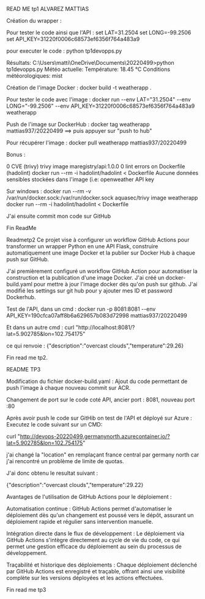 READ ME tp1 ALVAREZ MATTIAS

Création du wrapper :

Pour tester le code ainsi que l'API :
set LAT=31.2504 
set LONG=-99.2506
set API_KEY=31220f0006c68573ef6356f764a483a9


pour executer le code :
python tp1devopps.py


Résultats: 
C:\Users\matti\OneDrive\Documents\20220499>python tp1devopps.py
Météo actuelle:
Température: 18.45 °C
Conditions météorologiques: mist


Création de l'image Docker :
docker build -t weatherapp .

Pour tester le code avec l'image : 
docker run --env LAT="31.2504" --env LONG="-99.2506" --env API_KEY=31220f0006c68573ef6356f764a483a9 weatherapp

Push de l'image sur DockerHub :
docker tag weatherapp mattias937/20220499
==> puis appuyer sur "push to hub"

Pour récupérer l'image : 
docker pull weatherapp mattias937/20220499


Bonus :

0 CVE (trivy) trivy image maregistry/api:1.0.0
0 lint errors on Dockerfile (hadolint) docker run --rm -i hadolint/hadolint < Dockerfile
Aucune données sensibles stockées dans l'image (i.e: openweather API key


Sur windows : 
docker run --rm -v /var/run/docker.sock:/var/run/docker.sock aquasec/trivy image weatherapp
docker run --rm -i hadolint/hadolint < Dockerfile

J'ai ensuite commit mon code sur GitHub 

Fin ReadMe


Readmetp2
Ce projet vise à configurer un workflow GitHub Actions pour transformer un wrapper Python en une API Flask, construire automatiquement une image Docker et la publier sur Docker Hub à chaque push sur GitHub.

J'ai premièrement configuré un workflow GitHub Action pour automatiser la construction et la publication d'une image Docker.
J'ai créé un docker-build.yaml pour mettre à jour l'image docker dès qu'on push sur github.
J'ai modifié les settings sur git hub pour y ajouter mes ID et password Dockerhub.


Test de l'API, dans un cmd : 
docker run -p 8081:8081 --env API_KEY=190cfca07aff8b6a629657b083d72998 mattias937/20220499

Et dans un autre cmd :
curl "http://localhost:8081/?lat=5.902785&lon=102.754175"

ce qui renvoie : 
{"description":"overcast clouds","temperature":29.26}

Fin read me tp2.


README TP3 

Modification du fichier docker-build.yaml : Ajout du code permettant de push l'image à chaque nouveau commit sur ACR.

Changement de port sur le code coté API, ancier port : 8081, nouveau port :80

Après avoir push le code sur GitHib on test de l'API et déployé sur Azure : 
Executez le code suivant sur un CMD:

curl "http://devops-20220499.germanynorth.azurecontainer.io/?lat=5.902785&lon=102.754175"

j'ai changé la "location" en remplaçant france central par germany north car j'ai rencontré un problème de limite de quotas.

J'ai donc obtenu le resultat suivant :

{"description":"overcast clouds","temperature":29.22}



Avantages de l'utilisation de GitHub Actions pour le déploiement :

Automatisation continue : GitHub Actions permet d'automatiser le déploiement dès qu'un changement est poussé vers le dépôt, assurant un déploiement rapide et régulier sans intervention manuelle.

Intégration directe dans le flux de développement : Le déploiement via GitHub Actions s'intègre directement au cycle de vie du code, ce qui permet une gestion efficace du déploiement au sein du processus de développement.

Traçabilité et historique des déploiements : Chaque déploiement déclenché par GitHub Actions est enregistré et traçable, offrant ainsi une visibilité complète sur les versions déployées et les actions effectuées.



Fin read me tp3



























